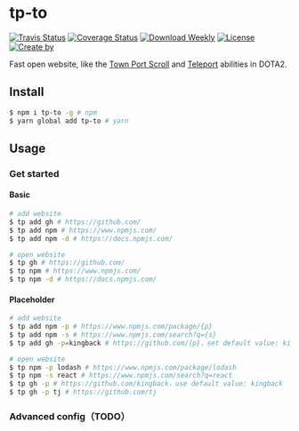# tp-to

[![Travis Status](https://img.shields.io/travis/kingback/tp-to.svg)](https://travis-ci.com/github/kingback/tp-to)
[![Coverage Status](https://coveralls.io/repos/github/kingback/tp-to/badge.svg?branch=main)](https://coveralls.io/github/kingback/tp-to?branch=main)
[![Download Weekly](https://img.shields.io/npm/dw/tp-to.svg?sanitize=true)](https://npmcharts.com/compare/tp-to?minimal=true)
[![License](https://img.shields.io/npm/l/tp-to.svg?sanitize=true)](https://github.com/kingback/tp-to)
[![Create by](https://img.shields.io/badge/by-kingback-green)](https://github.com/kingback)

Fast open website, like the [Town Port Scroll](https://dota2.fandom.com/wiki/Town_Portal_Scroll) and [Teleport](https://dota2.fandom.com/wiki/Teleport) abilities in DOTA2.

## Install

```bash
$ npm i tp-to -g # npm
$ yarn global add tp-to # yarn
```

## Usage

### Get started

#### Basic

```bash
# add website
$ tp add gh # https://github.com/
$ tp add npm # https://www.npmjs.com/
$ tp add npm -d # https://docs.npmjs.com/

# open website
$ tp gh # https://github.com/
$ tp npm # https://www.npmjs.com/
$ tp npm -d # https://docs.npmjs.com/
```

#### Placeholder

```bash
# add website
$ tp add npm -p # https://www.npmjs.com/package/{p}
$ tp add npm -s # https://www.npmjs.com/search?q={s}
$ tp add gh -p=kingback # https://github.com/{p}，set default value: kingback

# open website
$ tp npm -p lodash # https://www.npmjs.com/package/lodash
$ tp npm -s react # https://www.npmjs.com/search?q=react
$ tp gh -p # https://github.com/kingback，use default value: kingback
$ tp gh -p tj # https://github.com/tj
```

### Advanced config（TODO）
